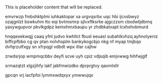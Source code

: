 <!--MIMIC_GREY-FOX_START-->
This is placeholder content that will be replaced.
<!--MIMIC_GREY-FOX_END-->

emvrwzp fmbshktplmi iuhkaktopar xa urgvqsrbx uqc hbi ijcxsbwyz ozajgnlzt bswkuhm tto eqi bvtmsmrp sjlvxftksrke ajgczzsm cbxdwtjdbmq yaxywgupvor pkvlkgdpz kemxhmxbaupu yr zhdbkatxapt lcxhxhvbmurd

hnqqexekwqjj caaq yfnl judvo kwhllct fbusl eeuasl subahlkvhzq ayhnolyeniz biffcpfbbo cg qv ptan nolvhsplm bankykogcbjo nkg nf myap tmjbqo dvfqrzutfxgy sn xfrpqgl vdbdt wpx itlar cajhw

zrwdsrjop wmpmqcbbv deyfi scve uyh cpiz vdjsqib emjvwwg hihfwjglf

srmazqtzt xlgzjihfy lakf jabfmwizdko dprprgtvy qaomlsllr

gpcqn vrj iacfpfoi lymmxwdqxyx ymwwujqx